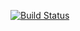 [![Build Status](https://travis-ci.com/mmaliha/CSE110.svg?branch=main)](https://travis-ci.com/mmaliha/CSE110)
